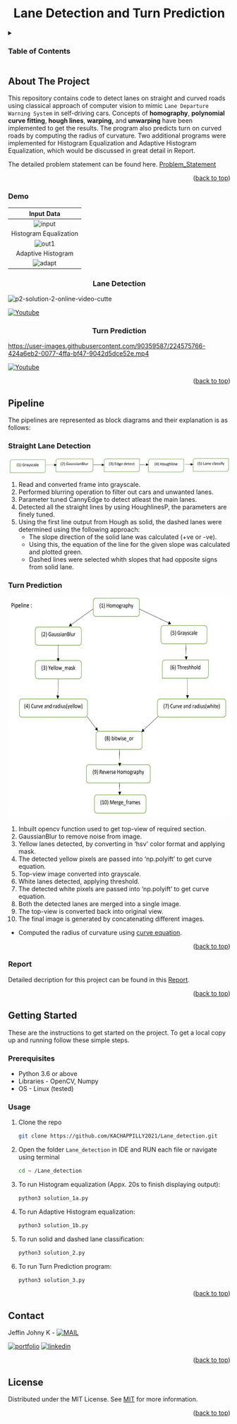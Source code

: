 <a name="readme-top"></a>

<!-- PROJECT LOGO -->
<br />
<div align="center">


  <h1 align="center">Lane Detection and Turn Prediction </h1>


</div>



<!-- TABLE OF CONTENTS -->
<details>
  <summary><h3>Table of Contents</h3></summary>
  <ol>
    <li>
      <a href="#about-the-project">About The Project</a>
      <ul>
        <li><a href="#demo">Demo</a></li>
      </ul>
    </li>
    <li>
      <a href="#pipeline">Pipeline</a>
      <ul>
        <li><a href="#straight-lane-detection">Straight Lane Detection</a></li>
        <li><a href="#turn-prediction">Turn Prediction</a></li>
        <li><a href="#report">Report</a></li>
      </ul>
    </li>
    <li>
      <a href="#getting-started">Getting Started</a>
      <ul>
        <li><a href="#prerequisites">Prerequisites</a></li>
        <li><a href="#usage">Usage</a></li>
      </ul>
    </li>
    <li><a href="#contact">Contact</a></li>
    <li><a href="#license">License</a></li>
  </ol>
</details>



<!-- ABOUT THE PROJECT -->
## About The Project



This repository contains code to detect lanes on straight and curved roads using classical approach of computer vision to mimic ```Lane Departure Warning System``` in self-driving cars. Concepts of **homography**, **polynomial curve fitting**, **hough lines**, **warping,** and **unwarping** have been implemented to get the results. The program also predicts turn on curved roads by computing the radius of curvature.
Two additional programs were implemented for Histogram Equalization and Adaptive Histogram Equalization, which would be discussed in great detail in Report.

The detailed problem statement can be found here. [Problem_Statement](https://github.com/KACHAPPILLY2021/Lane_detection/blob/main/problem_statement.pdf)


<p align="right">(<a href="#readme-top">back to top</a>)</p>

### Demo

<div align="center">

<!-- Input | Histogram Equalization | Adaptive Histogram
--- | :---: | --- | 
![input](https://user-images.githubusercontent.com/90359587/226152684-48412f88-fae2-4f0c-8dfb-9a4dcd133674.gif) | ![out1](https://user-images.githubusercontent.com/90359587/226152698-a55f37d4-4974-406d-8961-6ed2a73a7e9f.gif) | ![adapt](https://user-images.githubusercontent.com/90359587/226152712-b61bd842-6ed1-44fc-81e2-e7936aea68a2.gif) -->

Input Data | 
:---: | 
![input](https://user-images.githubusercontent.com/90359587/226152684-48412f88-fae2-4f0c-8dfb-9a4dcd133674.gif) |
Histogram Equalization | 
![out1](https://user-images.githubusercontent.com/90359587/226152698-a55f37d4-4974-406d-8961-6ed2a73a7e9f.gif) |
Adaptive Histogram | 
![adapt](https://user-images.githubusercontent.com/90359587/226152712-b61bd842-6ed1-44fc-81e2-e7936aea68a2.gif) |
	
</div>

<div align="center">


  <h3 align="center"> Lane Detection</h3>


</div>

![p2-solution-2-online-video-cutte](https://user-images.githubusercontent.com/90359587/224575694-089634a3-34dc-4580-b4e6-639e54730c8c.gif)

[![Youtube](https://img.shields.io/badge/YouTube-FF0000?style=for-the-badge&logo=youtube&logoColor=white)](https://youtu.be/ALf60N8Jc4w)

<div align="center">


  <h3 align="center"> Turn Prediction</h3>


</div>

https://user-images.githubusercontent.com/90359587/224575766-424a6eb2-0077-4ffa-bf47-9042d5dce52e.mp4

[![Youtube](https://img.shields.io/badge/YouTube-FF0000?style=for-the-badge&logo=youtube&logoColor=white)](https://youtu.be/swtyh6bpl-I%09)

<p align="right">(<a href="#readme-top">back to top</a>)</p>



<!-- Pipeline and Reports -->
## Pipeline

The pipelines are represented as block diagrams and their explanation is as follows:

### Straight Lane Detection

<img src="https://github.com/KACHAPPILLY2021/Lane_detection/blob/main/pipe_img/pipe1.JPG?raw=true" alt="straight lane">

1) Read and converted frame into grayscale.
2) Performed blurring operation to filter out cars and unwanted lanes.
3) Parameter tuned CannyEdge to detect atleast the main lanes.
4) Detected all the straight lines by using HoughlinesP, the parameters are finely tuned.
5) Using the first line output from Hough as solid, the dashed lanes were determined 
using the following approach: 
    - The slope direction of the solid lane was calculated (+ve or -ve).
    - Using this, the equation of the line for the given slope was calculated and plotted green.
    - Dashed lines were selected whith slopes that had opposite signs from solid lane.

### Turn Prediction
<p align="center">
<img src="https://github.com/KACHAPPILLY2021/Lane_detection/blob/main/pipe_img/pipe2.JPG?raw=true" height="500" alt="turn lane">
	
1) Inbuilt opencv function used to get top-view of required section.
2) GaussianBlur to remove noise from image.
3) Yellow lanes detected, by converting in ‘hsv' color format and applying mask.
4) The detected yellow pixels are passed into ‘np.polyift’ to get curve equation.
5) Top-view image converted into grayscale.
6) White lanes detected, applying threshold.
7) The detected white pixels are passed into ‘np.polyift’ to get curve equation. 
8) Both the detected lanes are merged into a single image.
9) The top-view is converted back into original view.
10) The final image is generated by concatenating different images.
	
* Computed the radius of curvature using [curve equation](https://www.cuemath.com/radius-of-curvature-formula/).

<p align="right">(<a href="#readme-top">back to top</a>)</p>



### Report

Detailed decription for this project can be found in this [Report](https://github.com/KACHAPPILLY2021/Lane_detection/blob/main/p2_report.pdf).
<p align="right">(<a href="#readme-top">back to top</a>)</p>


<!-- GETTING STARTED -->

## Getting Started

These are the instructions to get started on the project.
To get a local copy up and running follow these simple steps.

### Prerequisites
* Python 3.6 or above
* Libraries - OpenCV, Numpy
* OS - Linux (tested)


### Usage

1. Clone the repo
   ```sh
   git clone https://github.com/KACHAPPILLY2021/Lane_detection.git
   ```
2. Open the folder ```Lane_detection``` in IDE and RUN each file or navigate using terminal
   ```sh
   cd ∼ /Lane_detection
   ```
3. To run Histogram equalization (Appx. 20s to finish displaying output):
   ```sh
   python3 solution_1a.py
   ```
4. To run Adaptive Histogram equalization:
   ```sh
   python3 solution_1b.py
   ```
6. To run solid and dashed lane classification:
   ```sh
   python3 solution_2.py
   ```
7. To run Turn Prediction program:
   ```sh
   python3 solution_3.py
   ```

<p align="right">(<a href="#readme-top">back to top</a>)</p>



<!-- CONTACT -->
## Contact

Jeffin Johny K - [![MAIL](https://img.shields.io/badge/Gmail-D14836?style=for-the-badge&logo=gmail&logoColor=white)](mailto:jeffinjk@umd.edu)
	
[![portfolio](https://img.shields.io/badge/my_portfolio-000?style=for-the-badge&logo=ko-fi&logoColor=white)](https://github.com/KACHAPPILLY2021)
[![linkedin](https://img.shields.io/badge/linkedin-0A66C2?style=for-the-badge&logo=linkedin&logoColor=white)](http://www.linkedin.com/in/jeffin-johny-kachappilly-0a8597136)

<p align="right">(<a href="#readme-top">back to top</a>)</p>



<!-- LICENSE -->
## License

Distributed under the MIT License. See [MIT](https://choosealicense.com/licenses/mit/) for more information.

<p align="right">(<a href="#readme-top">back to top</a>)</p>



<!-- MARKDOWN LINKS & IMAGES -->
<!-- https://www.markdownguide.org/basic-syntax/#reference-style-links -->
[contributors-shield]: https://img.shields.io/github/contributors/othneildrew/Best-README-Template.svg?style=for-the-badge
[contributors-url]: https://github.com/othneildrew/Best-README-Template/graphs/contributors
[forks-shield]: https://img.shields.io/github/forks/othneildrew/Best-README-Template.svg?style=for-the-badge
[forks-url]: https://github.com/othneildrew/Best-README-Template/network/members
[stars-shield]: https://img.shields.io/github/stars/othneildrew/Best-README-Template.svg?style=for-the-badge
[stars-url]: https://github.com/othneildrew/Best-README-Template/stargazers
[issues-shield]: https://img.shields.io/github/issues/othneildrew/Best-README-Template.svg?style=for-the-badge
[issues-url]: https://github.com/othneildrew/Best-README-Template/issues
[license-shield]: https://img.shields.io/github/license/othneildrew/Best-README-Template.svg?style=for-the-badge
[license-url]: https://github.com/othneildrew/Best-README-Template/blob/master/LICENSE.txt
[linkedin-shield]: https://img.shields.io/badge/-LinkedIn-black.svg?style=for-the-badge&logo=linkedin&colorB=555
[linkedin-url]: https://linkedin.com/in/othneildrew
[product-screenshot]: images/screenshot.png
[Next.js]: https://img.shields.io/badge/next.js-000000?style=for-the-badge&logo=nextdotjs&logoColor=white
[Next-url]: https://nextjs.org/
[React.js]: https://img.shields.io/badge/React-20232A?style=for-the-badge&logo=react&logoColor=61DAFB
[React-url]: https://reactjs.org/
[Vue.js]: https://img.shields.io/badge/Vue.js-35495E?style=for-the-badge&logo=vuedotjs&logoColor=4FC08D
[Vue-url]: https://vuejs.org/
[Angular.io]: https://img.shields.io/badge/Angular-DD0031?style=for-the-badge&logo=angular&logoColor=white
[Angular-url]: https://angular.io/
[Svelte.dev]: https://img.shields.io/badge/Svelte-4A4A55?style=for-the-badge&logo=svelte&logoColor=FF3E00
[Svelte-url]: https://svelte.dev/
[Laravel.com]: https://img.shields.io/badge/Laravel-FF2D20?style=for-the-badge&logo=laravel&logoColor=white
[Laravel-url]: https://laravel.com
[Bootstrap.com]: https://img.shields.io/badge/Bootstrap-563D7C?style=for-the-badge&logo=bootstrap&logoColor=white
[Bootstrap-url]: https://getbootstrap.com
[JQuery.com]: https://img.shields.io/badge/jQuery-0769AD?style=for-the-badge&logo=jquery&logoColor=white
[JQuery-url]: https://jquery.com

